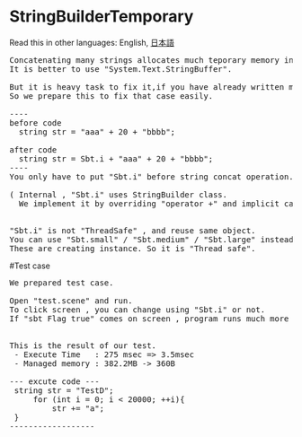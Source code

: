 # StringBuilderTemporary
Read this in other languages: English, [日本語](README.ja.md)<br />

<pre>
Concatenating many strings allocates much teporary memory in Managed Heap.
It is better to use "System.Text.StringBuffer".

But it is heavy task to fix it,if you have already written many code.
So we prepare this to fix that case easily.

----
before code
  string str = "aaa" + 20 + "bbbb"; 

after code 
  string str = Sbt.i + "aaa" + 20 + "bbbb"; 
----
You only have to put "Sbt.i" before string concat operation.

( Internal , "Sbt.i" uses StringBuilder class.
  We implement it by overriding "operator +" and implicit cast.)


"Sbt.i" is not "ThreadSafe" , and reuse same object.
You can use "Sbt.small" / "Sbt.medium" / "Sbt.large" instead of "Sbt.i". 
These are creating instance. So it is "Thread safe".
</pre>

#Test case
<pre>
We prepared test case.

Open "test.scene" and run.
To click screen , you can change using "Sbt.i" or not.
If "sbt Flag true" comes on screen , program runs much more faster.


This is the result of our test.
 - Execute Time   : 275 msec => 3.5msec
 - Managed memory : 382.2MB -> 360B 

--- excute code ---
 string str = "TestD";
     for (int i = 0; i < 20000; ++i){
         str += "a";
 }
------------------
</pre>
